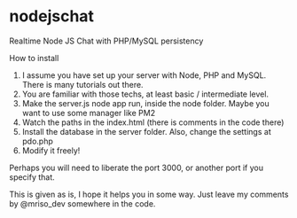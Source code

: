# nodejschat
Realtime Node JS Chat with PHP/MySQL persistency

How to install

1. I assume you have set up your server with Node, PHP and MySQL. There is many tutorials out there.
2. You are familiar with those techs, at least basic / intermediate level.
3. Make the server.js node app run, inside the node folder. Maybe you want to use some manager like PM2
4. Watch the paths in the index.html (there is comments in the code there)
5. Install the database in the server folder. Also, change the settings at pdo.php
5. Modify it freely!

Perhaps you will need to liberate the port 3000, or another port if you specify that.

This is given as is, I hope it helps you in some way. 
Just leave my comments by @mriso_dev somewhere in the code.
